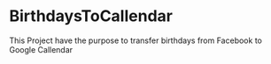 # BirthdaysToCallendar
This Project have the purpose to transfer birthdays from Facebook to Google Callendar
